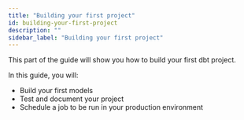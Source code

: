 ```yaml
---
title: "Building your first project"
id: building-your-first-project
description: ""
sidebar_label: "Building your first project"
---
```


This part of the guide will show you how to build your first dbt project.

In this guide, you will:

* Build your first models
* Test and document your project
* Schedule a job to be run in your production environment
